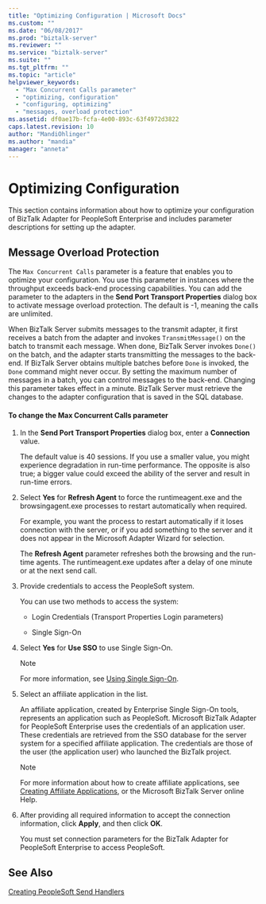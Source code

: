 ```yaml
---
title: "Optimizing Configuration | Microsoft Docs"
ms.custom: ""
ms.date: "06/08/2017"
ms.prod: "biztalk-server"
ms.reviewer: ""
ms.service: "biztalk-server"
ms.suite: ""
ms.tgt_pltfrm: ""
ms.topic: "article"
helpviewer_keywords: 
  - "Max Concurrent Calls parameter"
  - "optimizing, configuration"
  - "configuring, optimizing"
  - "messages, overload protection"
ms.assetid: df0ae17b-fcfa-4e00-893c-63f4972d3822
caps.latest.revision: 10
author: "MandiOhlinger"
ms.author: "mandia"
manager: "anneta"
---
```

# Optimizing Configuration
This section contains information about how to optimize your configuration of BizTalk Adapter for PeopleSoft Enterprise and includes parameter descriptions for setting up the adapter.  
  
## Message Overload Protection  
 The `Max Concurrent Calls` parameter is a feature that enables you to optimize your configuration. You use this parameter in instances where the throughput exceeds back-end processing capabilities. You can add the parameter to the adapters in the **Send Port Transport Properties** dialog box to activate message overload protection. The default is -1, meaning the calls are unlimited.  
  
 When BizTalk Server submits messages to the transmit adapter, it first receives a batch from the adapter and invokes `TransmitMessage()` on the batch to transmit each message. When done, BizTalk Server invokes `Done()` on the batch, and the adapter starts transmitting the messages to the back-end. If BizTalk Server obtains multiple batches before `Done` is invoked, the `Done` command might never occur. By setting the maximum number of messages in a batch, you can control messages to the back-end. Changing this parameter takes effect in a minute. BizTalk Server must retrieve the changes to the adapter configuration that is saved in the SQL database.  
  
#### To change the Max Concurrent Calls parameter  
  
1.  In the **Send Port Transport Properties** dialog box, enter a **Connection** value.  
  
     The default value is 40 sessions. If you use a smaller value, you might experience degradation in run-time performance. The opposite is also true; a bigger value could exceed the ability of the server and result in run-time errors.  
  
2.  Select **Yes** for **Refresh Agent** to force the runtimeagent.exe and the browsingagent.exe processes to restart automatically when required.  
  
     For example, you want the process to restart automatically if it loses connection with the server, or if you add something to the server and it does not appear in the Microsoft Adapter Wizard for selection.  
  
     The **Refresh Agent** parameter refreshes both the browsing and the run-time agents. The runtimeagent.exe updates after a delay of one minute or at the next send call.  
  
3.  Provide credentials to access the PeopleSoft system.  
  
     You can use two methods to access the system:  
  
    -   Login Credentials (Transport Properties Login parameters)  
  
    -   Single Sign-On  
  
4.  Select **Yes** for **Use SSO** to use Single Sign-On.  
  
    > [!NOTE]
    >  For more information, see [Using Single Sign-On](../core/using-single-sign-on2.md).  
  
5.  Select an affiliate application in the list.  
  
     An affiliate application, created by Enterprise Single Sign-On tools, represents an application such as PeopleSoft. Microsoft BizTalk Adapter for PeopleSoft Enterprise uses the credentials of an application user. These credentials are retrieved from the SSO database for the server system for a specified affiliate application. The credentials are those of the user (the application user) who launched the BizTalk project.  
  
    > [!NOTE]
    >  For more information about how to create affiliate applications, see [Creating Affiliate Applications](../core/creating-affiliate-applications2.md), or the Microsoft BizTalk Server online Help.  
  
6.  After providing all required information to accept the connection information, click **Apply**, and then click **OK**.  
  
     You must set connection parameters for the BizTalk Adapter for PeopleSoft Enterprise to access PeopleSoft.  
  
## See Also  
 [Creating PeopleSoft Send Handlers](../core/creating-peoplesoft-send-handlers.md)
